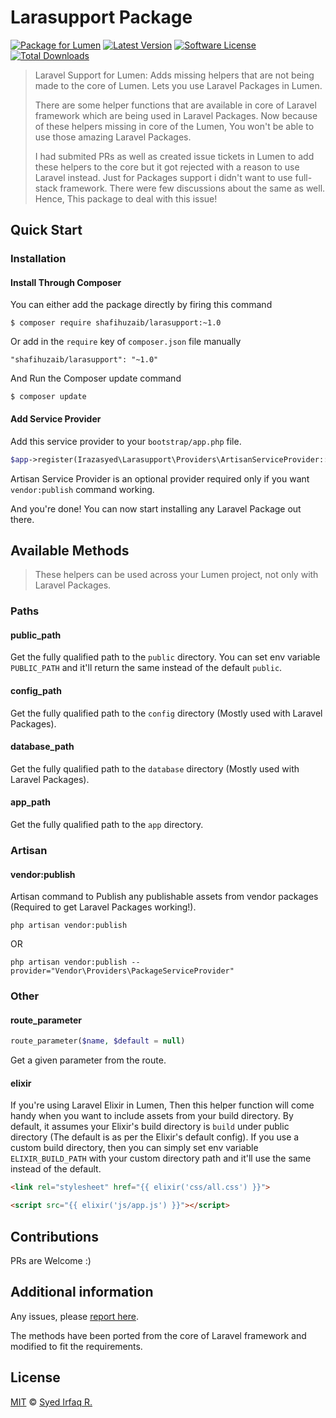 Larasupport Package
====================

[![Package for Lumen](https://img.shields.io/badge/Package%20for%20-Lumen-blue.svg?style=flat-square)](https://github.com/irazasyed/larasupport)
[![Latest Version](https://img.shields.io/github/release/irazasyed/larasupport.svg?style=flat-square)](https://github.com/irazasyed/larasupport/releases)
[![Software License](https://img.shields.io/badge/license-MIT-brightgreen.svg?style=flat-square)](LICENSE)
[![Total Downloads](https://img.shields.io/packagist/dt/irazasyed/larasupport.svg?style=flat-square)](https://packagist.org/packages/irazasyed/larasupport)


> Laravel Support for Lumen: Adds missing helpers that are not being made to the core of Lumen. Lets you use Laravel Packages in Lumen.
>
> There are some helper functions that are available in core of Laravel framework which are being used in Laravel Packages. Now because of these helpers missing in core of the Lumen, You won't be able to use those amazing Laravel Packages.
>
> I had submited PRs as well as created issue tickets in Lumen to add these helpers to the core but it got rejected with a reason to use Laravel instead. Just for Packages support i didn't want to use full-stack framework. There were few discussions about the same as well. Hence, This package to deal with this issue!

## Quick Start


### Installation

#### Install Through Composer

You can either add the package directly by firing this command

```
$ composer require shafihuzaib/larasupport:~1.0
```
	
Or add in the `require` key of `composer.json` file manually

```
"shafihuzaib/larasupport": "~1.0"
```

And Run the Composer update command

```
$ composer update
```

#### Add Service Provider

Add this service provider to your `bootstrap/app.php` file.

``` php
$app->register(Irazasyed\Larasupport\Providers\ArtisanServiceProvider::class);
```
Artisan Service Provider is an optional provider required only if you want `vendor:publish` command working.

And you're done! You can now start installing any Laravel Package out there.

## Available Methods
> These helpers can be used across your Lumen project, not only with Laravel Packages.

### Paths

#### public_path
Get the fully qualified path to the `public` directory. You can set env variable `PUBLIC_PATH` and it'll return the same instead of the default `public`.

#### config_path
Get the fully qualified path to the `config` directory (Mostly used with Laravel Packages).

#### database_path
Get the fully qualified path to the `database` directory (Mostly used with Laravel Packages).

#### app_path
Get the fully qualified path to the `app` directory.

### Artisan

#### vendor:publish
Artisan command to Publish any publishable assets from vendor packages (Required to get Laravel Packages working!).

```cli
php artisan vendor:publish
```
OR

```cli
php artisan vendor:publish --provider="Vendor\Providers\PackageServiceProvider" 
```

### Other

#### route_parameter

```php
route_parameter($name, $default = null)
```
Get a given parameter from the route.

#### elixir

If you're using Laravel Elixir in Lumen, Then this helper function will come handy when you want to include assets from your build directory. By default, it assumes your Elixir's build directory is `build` under public directory (The default is as per the Elixir's default config). If you use a custom build directory, then you can simply set env variable `ELIXIR_BUILD_PATH` with your custom directory path and it'll use the same instead of the default.

``` html
<link rel="stylesheet" href="{{ elixir('css/all.css') }}">

<script src="{{ elixir('js/app.js') }}"></script>
```

## Contributions

PRs are Welcome :)

## Additional information


Any issues, please [report here](https://github.com/irazasyed/larasupport/issues).

The methods have been ported from the core of Laravel framework and modified to fit the requirements.

## License

[MIT](LICENSE) © [Syed Irfaq R.](http://lk.gd/irazasyed)
